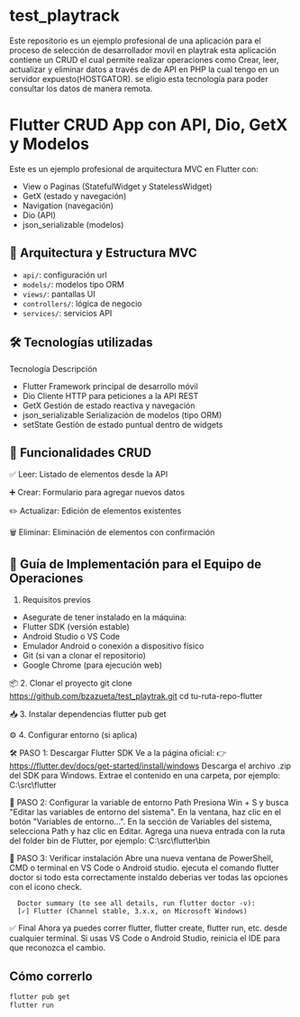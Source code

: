 # test_playtrack
Este repositorio es un ejemplo  profesional de una aplicación para el proceso de selección de desarrollador movil
en playtrak esta aplicación contiene un CRUD el cual permite realizar operaciones como Crear, leer, actualizar y 
eliminar datos a través de de API en PHP la cual tengo en un servidor expuesto(HOSTGATOR). se eligio esta tecnología 
para poder consultar los datos de manera remota.

# Flutter CRUD App con API, Dio, GetX y Modelos

Este es un ejemplo profesional de arquitectura MVC en Flutter con:
- View o Paginas (StatefulWidget y StatelessWidget)
- GetX (estado y navegación)
- Navigation (navegación)
- Dio (API)
- json_serializable (modelos)

## 🧱 Arquitectura y Estructura MVC

- `api/`: configuración url
- `models/`: modelos tipo ORM
- `views/`: pantallas UI
- `controllers/`: lógica de negocio
- `services/`: servicios API

## 🛠️ Tecnologías utilizadas
Tecnología	Descripción
- Flutter	Framework principal de desarrollo móvil
- Dio	Cliente HTTP para peticiones a la API REST
- GetX	Gestión de estado reactiva y navegación
- json_serializable	Serialización de modelos (tipo ORM)
- setState Gestión de estado puntual dentro de widgets

## 🔄 Funcionalidades CRUD
✅ Leer: Listado de elementos desde la API

➕ Crear: Formulario para agregar nuevos datos

✏️ Actualizar: Edición de elementos existentes

🗑️ Eliminar: Eliminación de elementos con confirmación

## 🚀 Guía de Implementación para el Equipo de Operaciones
1. Requisitos previos
- Asegurate de tener instalado en la máquina:
- Flutter SDK (versión estable)
- Android Studio o VS Code
- Emulador Android o conexión a dispositivo físico
- Git (si van a clonar el repositorio)
- Google Chrome (para ejecución web)

📦 2. Clonar el proyecto
    git clone https://github.com/bzazueta/test_playtrak.git
    cd tu-ruta-repo-flutter  

📥 3. Instalar dependencias
    flutter pub get

⚙️ 4. Configurar entorno (si aplica)
    
   🛠 PASO 1: Descargar Flutter SDK
       Ve a la página oficial:
       👉 https://flutter.dev/docs/get-started/install/windows
        Descarga el archivo .zip del SDK para Windows.
        Extrae el contenido en una carpeta, por ejemplo:
        C:\src\flutter

   🧩 PASO 2: Configurar la variable de entorno Path
      Presiona Win + S y busca "Editar las variables de entorno del sistema".
      En la ventana, haz clic en el botón "Variables de entorno…".
      En la sección de Variables del sistema, selecciona Path y haz clic en Editar.
      Agrega una nueva entrada con la ruta del folder bin de Flutter, por ejemplo:
      C:\src\flutter\bin

   🔄 PASO 3: Verificar instalación
      Abre una nueva ventana de PowerShell, CMD o terminal en VS Code o Android studio.
      ejecuta el comando flutter doctor si todo esta correctamente instaldo deberias ver todas las opciones con el icono check.
      
      Doctor summary (to see all details, run flutter doctor -v):
      [✓] Flutter (Channel stable, 3.x.x, on Microsoft Windows)
   
   ✅ Final
      Ahora ya puedes correr flutter, flutter create, flutter run, etc. desde cualquier terminal. Si usas VS Code o Android Studio,
      reinicia el IDE para que reconozca el cambio.

## Cómo correrlo

```bash
flutter pub get
flutter run